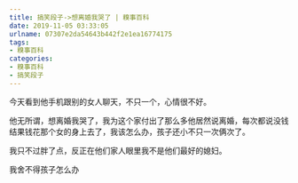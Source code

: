 ```yaml
---
title: 搞笑段子->想离婚我哭了 | 糗事百科
date: 2019-11-05 03:33:05
urlname: 07307e2da54643b442f2e1ea16774175
tags: 
- 糗事百科
categories:
- 糗事百科
- 搞笑段子
---
```

今天看到他手机跟别的女人聊天，不只一个，心情很不好。

他无所谓，想离婚我哭了，我为这个家付出了那么多他居然说离婚，每次都说没钱结果钱花那个女的身上去了，我该怎么办，孩子还小不只一次俩次了。

我只不过胖了点，反正在他们家人眼里我不是他们最好的媳妇。

我舍不得孩子怎么办


